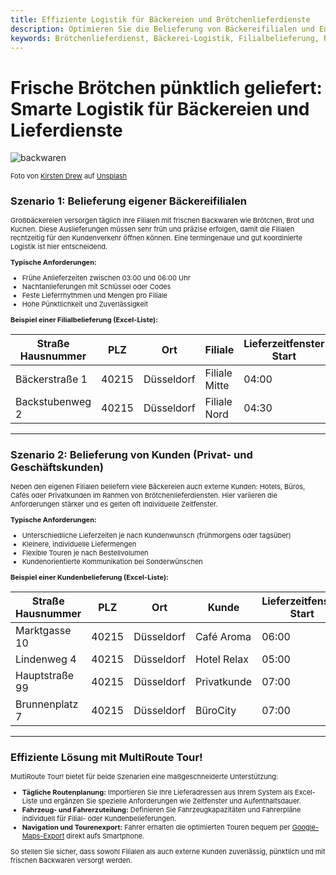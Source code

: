 ```yaml
---
title: Effiziente Logistik für Bäckereien und Brötchenlieferdienste
description: Optimieren Sie die Belieferung von Bäckereifilialen und Endkunden mit frischen Brötchen und Backwaren dank smarter Tourenplanung. Schnell, frisch und effizient.
keywords: Brötchenlieferdienst, Bäckerei-Logistik, Filialbelieferung, Routenoptimierung, Bäckereien, frische Brötchen, Lieferdienst, MultiRoute Tour
---
```


# Frische Brötchen pünktlich geliefert: Smarte Logistik für Bäckereien und Lieferdienste

![backwaren](https://github.com/user-attachments/assets/6a27bf41-3885-40a1-b3fe-24f4afb7b50d "Effiziente Logistikplanung für Bäckereien und Lieferdienste")

<div style="font-size: 11px">
Foto von <a href="https://unsplash.com/de/@k_drew?utm_content=creditCopyText&utm_medium=referral&utm_source=unsplash">Kirsten Drew</a> auf <a href="https://unsplash.com/de/fotos/gebackener-teig-auf-schussel-n49BjsFf5dI?utm_content=creditCopyText&utm_medium=referral&utm_source=unsplash">Unsplash</a>
      

## Szenario 1: Belieferung eigener Bäckereifilialen

Großbäckereien versorgen täglich ihre Filialen mit frischen Backwaren wie Brötchen, Brot und Kuchen. Diese Auslieferungen müssen sehr früh und präzise erfolgen, damit die Filialen rechtzeitig für den Kundenverkehr öffnen können. Eine termingenaue und gut koordinierte Logistik ist hier entscheidend.

**Typische Anforderungen:**
- Frühe Anlieferzeiten zwischen 03:00 und 06:00 Uhr
- Nachtanlieferungen mit Schlüssel oder Codes
- Feste Lieferrhythmen und Mengen pro Filiale
- Hohe Pünktlichkeit und Zuverlässigkeit

**Beispiel einer Filialbelieferung (Excel-Liste):**

| Straße Hausnummer | PLZ  | Ort        | Filiale        | Lieferzeitfenster Start | Lieferzeitfenster Ende | Aufenthaltsdauer (Sek.) | Wochentag |
|-------------------|------|------------|----------------|-------------------------|------------------------|-------------------------|-----------|
| Bäckerstraße 1     | 40215| Düsseldorf | Filiale Mitte   | 04:00                   | 05:00                  | 900                     | Mo-Fr     |
| Backstubenweg 2    | 40215| Düsseldorf | Filiale Nord    | 04:30                   | 05:30                  | 900                     | Mo-Fr     |

---

## Szenario 2: Belieferung von Kunden (Privat- und Geschäftskunden)

Neben den eigenen Filialen beliefern viele Bäckereien auch externe Kunden: Hotels, Büros, Cafés oder Privatkunden im Rahmen von Brötchenlieferdiensten. Hier variieren die Anforderungen stärker und es gelten oft individuelle Zeitfenster.

**Typische Anforderungen:**
- Unterschiedliche Lieferzeiten je nach Kundenwunsch (frühmorgens oder tagsüber)
- Kleinere, individuelle Liefermengen
- Flexible Touren je nach Bestellvolumen
- Kundenorientierte Kommunikation bei Sonderwünschen

**Beispiel einer Kundenbelieferung (Excel-Liste):**

| Straße Hausnummer | PLZ  | Ort        | Kunde          | Lieferzeitfenster Start | Lieferzeitfenster Ende | Aufenthaltsdauer (Sek.) | Wochentag |
|-------------------|------|------------|----------------|-------------------------|------------------------|-------------------------|-----------|
| Marktgasse 10      | 40215| Düsseldorf | Café Aroma      | 06:00                   | 07:00                  | 600                     | Mo-Fr     |
| Lindenweg 4        | 40215| Düsseldorf | Hotel Relax     | 05:00                   | 06:00                  | 900                     | Mo-So     |
| Hauptstraße 99     | 40215| Düsseldorf | Privatkunde     | 07:00                   | 08:00                  | 300                     | Sa-So     |
| Brunnenplatz 7     | 40215| Düsseldorf | BüroCity        | 07:00                   | 09:00                  | 600                     | Mo-Fr     |

---

## Effiziente Lösung mit MultiRoute Tour!

MultiRoute Tour! bietet für beide Szenarien eine maßgeschneiderte Unterstützung:

* **Tägliche Routenplanung:** Importieren Sie Ihre Lieferadressen aus Ihrem System als Excel-Liste und ergänzen Sie spezielle Anforderungen wie Zeitfenster und Aufenthaltsdauer.
* **Fahrzeug- und Fahrerzuteilung:** Definieren Sie Fahrzeugkapazitäten und Fahrerpläne individuell für Filial- oder Kundenbelieferungen.
* **Navigation und Tourenexport:** Fahrer erhalten die optimierten Touren bequem per [Google-Maps-Export](../tour/#tour-exportieren) direkt aufs Smartphone.

So stellen Sie sicher, dass sowohl Filialen als auch externe Kunden zuverlässig, pünktlich und mit frischen Backwaren versorgt werden.
